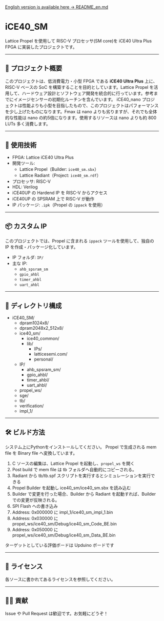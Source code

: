 [English version is available here → README_en.md](README_en.md)

# iCE40_SM

Lattice Propel を使用して RISC-V プロセッサ(SM core)を iCE40 Ultra Plus FPGA に実装したプロジェクトです。

---

## 🚀 プロジェクト概要

このプロジェクトは、低消費電力・小型 FPGA である **iCE40 Ultra Plus** 上に、RISC-V ベースの SoC を構築することを目的としています。Lattice Propel を活用して、ハードウェア設計とソフトウェア開発を統合的に行っています。参考までにイメージセンサーの初期化ルーチンを含んでいます。
iCE40_nano プロジェクトは性能よりも小型を目指したもので、このプロジェクトはパフォーマンスを少し上げたものになります。Fmax は nano よりも劣りますが、それでも全体的な性能は nano の約5倍になります。使用するリソースは nano よりも約 800 LUTs 多く消費します。

---

## 🔧 使用技術

- FPGA: Lattice iCE40 Ultra Plus  
- 開発ツール:
  - Lattice Propel（Builder: `ice40_sm.sbx`）
  - Lattice Radiant（Project: `ice40_sm.rdf`）
- プロセッサ: RISC-V  
- HDL: Verilog
- iCE40UP の Hardend IP を RISC-V からアクセス
- iCE40UP の SPSRAM 上で RISC-V が動作  
- IP パッケージ: `.ipk`（Propel の `ippack` を使用）

---

## 📦 カスタム IP

このプロジェクトでは、Propel に含まれる `ippack` ツールを使用して、独自の IP を作成・パッケージ化しています。

- IP フォルダ: `IP/`
- 主な IP:
  - `ahb_spsram_sm`
  - `gpio_ahbl`
  - `timer_ahbl`
  - `uart_ahbl`

---

## 📁 ディレクトリ構成

- iCE40_SM/
  - dpram1024x8/
  - dpram2048x2_512x8/
  - ice40_sm/
    - ice40_common/
    - lib/
      - IPs/
      - latticesemi.com/
      - personal/
  - IP/
    - ahb_spsram_sm/
    - gpio_ahbl/
    - timer_ahbl/
    - uart_ahbl/
  - propel_ws/
  - sge/
  - tb/
  - verification/
  - impl_1/
---

## 🛠️ ビルド方法
システム上にPythonをインストールしてください。
Propel で生成される mem file を Binary file へ変換しています。

1. C ソースの編集は、Lattice Propel を起動し、`propel_ws` を開く
2. Post build で mem file は tb フォルダへ自動的にコピーされる。
3. Radiant から tb/tb.spf スクリプトを実行するとシミュレーションを実行できる
4. Propel Builder を起動し ice40_sm/ice40_sm.sbx を読み込む
5. Builder で変更を行った場合、Builder から Radiant を起動すれば、Builder での変更が反映される。
6. SPI Flash への書き込み
7. Address: 0x000000 に impl_1/ice40_sm_impl_1.bin
8. Address: 0x030000 に propel_ws/ice40_sm/Debug/ice40_sm_Code_BE.bin
9. Address: 0x050000 に propel_ws/ice40_sm/Debug/ice40_sm_Data_BE.bin

ターゲットとしている評価ボードは Upduino ボードです

---
## 📄 ライセンス

各ソースに書かれてあるライセンスを参照してください。

---

## 🙋‍♂️ 貢献

Issue や Pull Request は歓迎です。お気軽にどうぞ！
